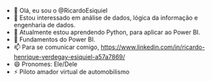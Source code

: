 - 👋 Olá, eu sou o @RicardoEsiquiel
- 👀 Estou interessado em análise de dados, lógica da informação e engenharia de dados.
- 🌱 Atualmente estou aprendendo Python, para aplicar ao Power BI.
- 💞️ Fundamentos do Power BI.
- 📫 Para se comunicar comigo, https://www.linkedin.com/in/ricardo-henrique-verdegay-esiquiel-a57a7869/
- 😄 Pronomes: Ele/Dele
- ⚡ Piloto amador virtual de automobilismo

<!---
RicardoEsiquiel/RicardoEsiquiel is a ✨ special ✨ repository because its `README.md` (this file) appears on your GitHub profile.
You can click the Preview link to take a look at your changes.
--->
